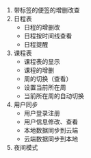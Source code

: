1. 带标签的便签的增删改查
2. 日程表
   * 日程的增删改
   * 日程按时间线查看
   * 日程提醒
3. 课程表
   * 课程表的显示
   * 课程的增删
   * 周的切换（查看）
   * 设置当前所在周
   * 当前所在周的自动切换
4. 用户同步
   * 用户登录注册
   * 用户信息修改、查看
   * 本地数据同步到云端
   * 云端数据同步到本地
5. 夜间模式
